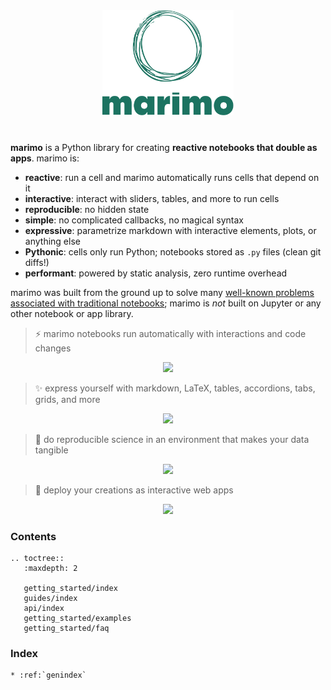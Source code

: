 <p align="center" style="margin-top: 40px; margin-bottom: 40px;">
  <img src="_static/marimo-logotype-thick.svg" width="210px">
</p>

**marimo** is a Python library for creating **reactive notebooks
that double as apps**. marimo is:

- **reactive**: run a cell and marimo automatically runs cells that depend on it
- **interactive**: interact with sliders, tables, and more to run cells
- **reproducible**: no hidden state
- **simple**: no complicated callbacks, no magical syntax
- **expressive**: parametrize markdown with interactive elements, plots, or anything else
- **Pythonic**: cells only run Python; notebooks stored as `.py` files (clean git diffs!)
- **performant**: powered by static analysis, zero runtime overhead

marimo was built from the ground up to solve many
<a href="/getting_started/faq.html#faq-jupyter">well-known problems associated with traditional notebooks</a>;
marimo is _not_ built on Jupyter or any other notebook or app library.


> ⚡ marimo notebooks run automatically with interactions and code changes

<div align="center">
<figure>
<img src="/_static/readme-ui.gif"/>
</figure>
</div>


> ✨ express yourself with markdown, LaTeX, tables, accordions, tabs, grids, and more

<div align="center">
<figure>
<img src="/_static/outputs.gif"/>
</figure>
</div>


> 🔬 do reproducible science in an environment that makes your data tangible

<div align="center">
<figure>
<img src="/_static/faq-marimo-ui.gif"/>
</figure>
</div>

> 🚀 deploy your creations as interactive web apps

<div align="center">
<figure>
<img src="/_static/docs-intro-app.gif"/>
</figure>
</div>

<h3>Contents</h3>

```{eval-rst}
.. toctree::
   :maxdepth: 2

   getting_started/index
   guides/index
   api/index
   getting_started/examples
   getting_started/faq
```

<h3>Index</h3>

```{eval-rst}
* :ref:`genindex`
```
